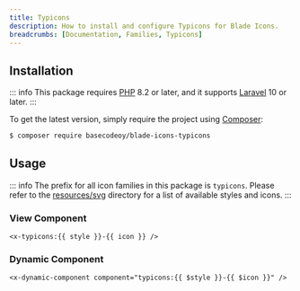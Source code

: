 ```yaml
---
title: Typicons
description: How to install and configure Typicons for Blade Icons.
breadcrumbs: [Documentation, Families, Typicons]
---
```


## Installation

::: info
This package requires [PHP](https://www.php.net/) 8.2 or later, and it supports [Laravel](https://laravel.com/) 10 or later.
:::

To get the latest version, simply require the project using [Composer](https://getcomposer.org/):

```bash
$ composer require basecodeoy/blade-icons-typicons
```

## Usage

::: info
The prefix for all icon families in this package is `typicons`. Please refer to the [resources/svg](https://github.com/basecodeoy/blade-icons-typicons/tree/main/resources/svg) directory for a list of available styles and icons.
:::

### View Component

```blade
<x-typicons:{{ style }}-{{ icon }} />
```

### Dynamic Component

```blade
<x-dynamic-component component="typicons:{{ $style }}-{{ $icon }}" />
```
